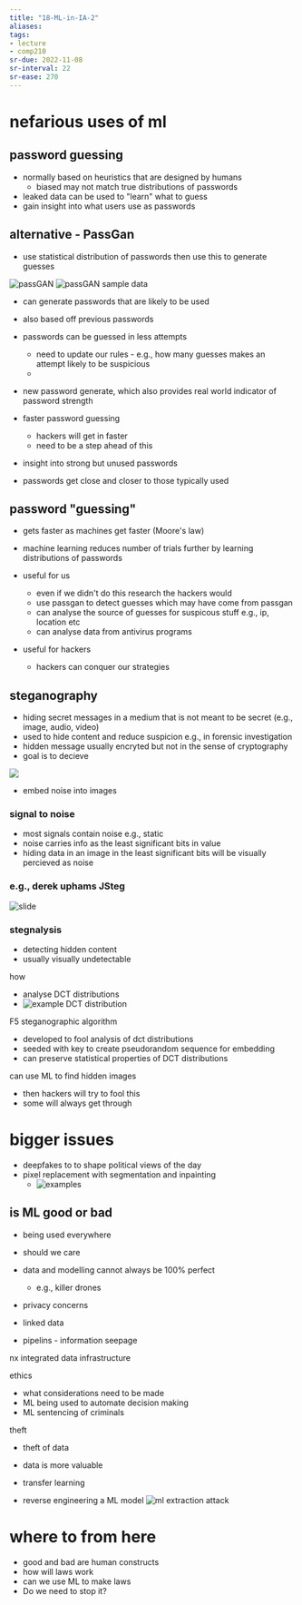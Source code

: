 ```yaml
---
title: "18-ML-in-IA-2"
aliases: 
tags: 
- lecture
- comp210
sr-due: 2022-11-08
sr-interval: 22
sr-ease: 270
---
```


# nefarious uses of ml
## password guessing
- normally based on heuristics that are designed by humans
	- biased may not match true distributions of passwords
- leaked data can be used to "learn" what to guess
- gain insight into what users use as passwords

## alternative - PassGan
- use statistical distribution of passwords then use this to generate guesses

![passGAN](https://i.imgur.com/439hrXq.png)
![passGAN sample data](https://i.imgur.com/Y7A4ygP.png)
- can generate passwords that are likely to be used
- also based off previous passwords
- passwords can be guessed in less attempts
	- need to update our rules - e.g., how many guesses makes an attempt likely to be suspicious
	- 

- new password generate, which also provides real world indicator of password strength
- faster password guessing
	- hackers will get in faster
	- need to be a step ahead of this
- insight into strong but unused passwords
- passwords get close and closer to those typically used

## password "guessing"
- gets faster as machines get faster (Moore's law)
- machine learning reduces number of trials further by learning distributions of passwords

- useful for us
	- even if we didn't do this research the hackers would
	- use passgan to detect guesses which may have come from passgan 
	- can analyse the source of guesses for suspicous stuff e.g., ip, location etc
	- can analyse data from antivirus programs

- useful for hackers
	- hackers can conquer our strategies

## steganography
- hiding secret messages in a medium that is not meant to be secret (e.g., image, audio, video)
- used to hide content and reduce suspicion e.g., in forensic investigation
- hidden message usually encryted but not in the sense of cryptography
- goal is to decieve

![](https://i.imgur.com/JWOIBw1.png)
- embed noise into images

### signal to noise
- most signals contain noise e.g., static
- noise carries info as the least significant bits in value
- hiding data in an image in the least significant bits will be visually percieved as noise

### e.g., derek uphams JSteg
![slide](https://i.imgur.com/nGEGhPA.png)

### stegnalysis
- detecting hidden content
- usually visually undetectable

how
- analyse DCT distributions
- ![example DCT distribution](https://i.imgur.com/iki90fH.png)

F5 steganographic algorithm
- developed to fool analysis of dct distributions
- seeded with key to create pseudorandom sequence for embedding
- can preserve statistical properties of DCT distributions

can use ML to find hidden images
- then hackers will try to fool this
- some will always get through

# bigger issues
- deepfakes to to shape political views of the day
- pixel replacement with segmentation and inpainting 
	- ![examples](https://i.imgur.com/zGOtqZa.png)

## is ML good or bad
- being used everywhere

- should we care

- data and modelling cannot always be 100% perfect
	- e.g., killer drones

- privacy concerns
- linked data
- pipelins - information seepage

nx integrated data infrastructure

ethics
- what considerations need to be made
- ML being used to automate decision making
- ML sentencing of criminals

theft
- theft of data
- data is more valuable
- transfer learning

- reverse engineering a ML model
![ml extraction attack](https://i.imgur.com/jiinX6m.png)


# where to from here
- good and bad are human constructs
- how will laws work
- can we use ML to make laws
- Do we need to stop it?